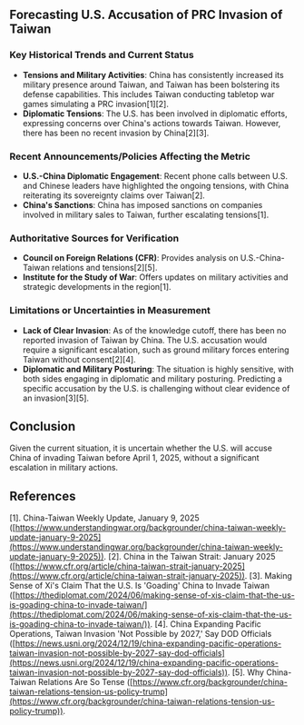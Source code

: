 ## Forecasting U.S. Accusation of PRC Invasion of Taiwan

### Key Historical Trends and Current Status
- **Tensions and Military Activities**: China has consistently increased its military presence around Taiwan, and Taiwan has been bolstering its defense capabilities. This includes Taiwan conducting tabletop war games simulating a PRC invasion[1][2].
- **Diplomatic Tensions**: The U.S. has been involved in diplomatic efforts, expressing concerns over China's actions towards Taiwan. However, there has been no recent invasion by China[2][3].

### Recent Announcements/Policies Affecting the Metric
- **U.S.-China Diplomatic Engagement**: Recent phone calls between U.S. and Chinese leaders have highlighted the ongoing tensions, with China reiterating its sovereignty claims over Taiwan[2].
- **China's Sanctions**: China has imposed sanctions on companies involved in military sales to Taiwan, further escalating tensions[1].

### Authoritative Sources for Verification
- **Council on Foreign Relations (CFR)**: Provides analysis on U.S.-China-Taiwan relations and tensions[2][5].
- **Institute for the Study of War**: Offers updates on military activities and strategic developments in the region[1].

### Limitations or Uncertainties in Measurement
- **Lack of Clear Invasion**: As of the knowledge cutoff, there has been no reported invasion of Taiwan by China. The U.S. accusation would require a significant escalation, such as ground military forces entering Taiwan without consent[2][4].
- **Diplomatic and Military Posturing**: The situation is highly sensitive, with both sides engaging in diplomatic and military posturing. Predicting a specific accusation by the U.S. is challenging without clear evidence of an invasion[3][5].

## Conclusion
Given the current situation, it is uncertain whether the U.S. will accuse China of invading Taiwan before April 1, 2025, without a significant escalation in military actions.

## References
[1]. China-Taiwan Weekly Update, January 9, 2025 ([https://www.understandingwar.org/backgrounder/china-taiwan-weekly-update-january-9-2025](https://www.understandingwar.org/backgrounder/china-taiwan-weekly-update-january-9-2025)).
[2]. China in the Taiwan Strait: January 2025 ([https://www.cfr.org/article/china-taiwan-strait-january-2025](https://www.cfr.org/article/china-taiwan-strait-january-2025)).
[3]. Making Sense of Xi's Claim That the U.S. Is 'Goading' China to Invade Taiwan ([https://thediplomat.com/2024/06/making-sense-of-xis-claim-that-the-us-is-goading-china-to-invade-taiwan/](https://thediplomat.com/2024/06/making-sense-of-xis-claim-that-the-us-is-goading-china-to-invade-taiwan/)).
[4]. China Expanding Pacific Operations, Taiwan Invasion 'Not Possible by 2027,' Say DOD Officials ([https://news.usni.org/2024/12/19/china-expanding-pacific-operations-taiwan-invasion-not-possible-by-2027-say-dod-officials](https://news.usni.org/2024/12/19/china-expanding-pacific-operations-taiwan-invasion-not-possible-by-2027-say-dod-officials)).
[5]. Why China-Taiwan Relations Are So Tense ([https://www.cfr.org/backgrounder/china-taiwan-relations-tension-us-policy-trump](https://www.cfr.org/backgrounder/china-taiwan-relations-tension-us-policy-trump)).